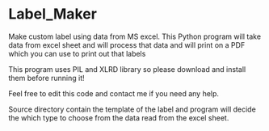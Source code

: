 # Label_Maker
Make custom label using data from MS excel.
This Python program will take data from excel sheet and will process that data and will print on a PDF which you can use to print out that labels

This program uses PIL and XLRD library so please download and install them before running it!

Feel free to edit this code and contact me if you need any help.

Source directory contain the template of the label and program will decide the which type to choose from the data read from the excel sheet.
